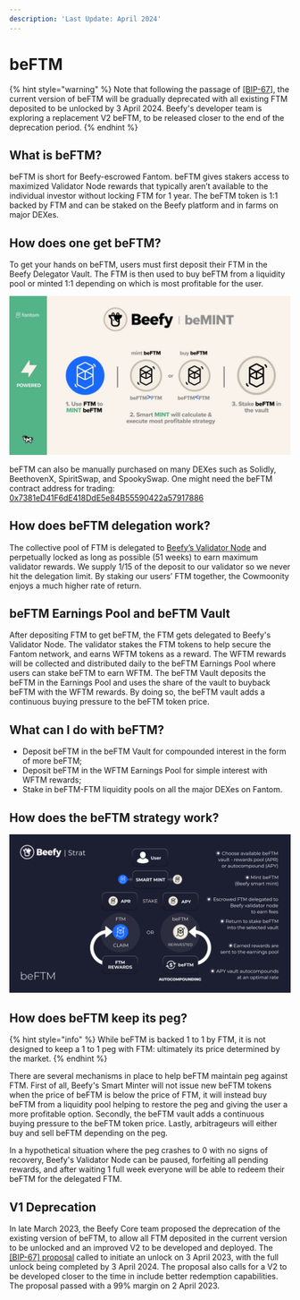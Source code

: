 ```yaml
---
description: 'Last Update: April 2024'
---
```


# beFTM

{% hint style="warning" %}
Note that following the passage of [\[BIP-67\]](https://snapshot.org/#/beefydao.eth/proposal/0x895f2b854b98eef94acf5e2f77bea7e2e9bdabde7167b9de280f33f872a2bc1e), the current version of beFTM will be gradually deprecated with all existing FTM deposited to be unlocked by 3 April 2024. Beefy's developer team is exploring a replacement V2 beFTM, to be released closer to the end of the deprecation period.
{% endhint %}

## What is beFTM?&#x20;

beFTM is short for Beefy-escrowed Fantom. beFTM gives stakers access to maximized Validator Node rewards that typically aren’t available to the individual investor without locking FTM for 1 year. The beFTM token is 1:1 backed by FTM and can be staked on the Beefy platform and in farms on major DEXes.

## How does one get beFTM?

To get your hands on beFTM, users must first deposit their FTM in the Beefy Delegator Vault. The FTM is then used to buy beFTM from a liquidity pool or minted 1:1 depending on which is most profitable for the user.

![beMINT determines the most profitable strategy](<../../../.gitbook/assets/beftm_mint (1).jpg>)

beFTM can also be manually purchased on many DEXes such as Solidly, BeethovenX, SpiritSwap, and SpookySwap. One might need the beFTM contract address for trading: [0x7381eD41F6dE418DdE5e84B55590422a57917886](https://ftmscan.com/token/0x7381eD41F6dE418DdE5e84B55590422a57917886)

## How does beFTM delegation work?&#x20;

The collective pool of FTM is delegated to [Beefy’s Validator Node](https://ftmscan.com/address/0xe97a5292248c2647466222dc58563046b3e34b18#validatorinfo) and perpetually locked as long as possible (51 weeks) to earn maximum validator rewards. We supply 1/15 of the deposit to our validator so we never hit the delegation limit. By staking our users’ FTM together, the Cowmoonity enjoys a much higher rate of return.&#x20;

## beFTM Earnings Pool and beFTM Vault

After depositing FTM to get beFTM, the FTM gets delegated to Beefy's Validator Node. The validator stakes the FTM tokens to help secure the Fantom network, and earns WFTM tokens as a reward. The WFTM rewards will be collected and distributed daily to the beFTM Earnings Pool where users can stake beFTM to earn WFTM. The beFTM Vault deposits the beFTM in the Earnings Pool and uses the share of the vault to buyback beFTM with the WFTM rewards. By doing so, the beFTM vault adds a continuous buying pressure to the beFTM token price.

## What can I do with beFTM?&#x20;

* Deposit beFTM in the beFTM Vault for compounded interest in the form of more beFTM;
* Deposit beFTM in the WFTM Earnings Pool for simple interest with WFTM rewards;
* Stake in beFTM-FTM liquidity pools on all the major DEXes on Fantom.

## How does the beFTM strategy work?

![](../../../.gitbook/assets/Flow_beFTM.png)

## How does beFTM keep its peg?

{% hint style="info" %}
While beFTM is backed 1 to 1 by FTM, it is not designed to keep a 1 to 1 peg with FTM: ultimately its price determined by the market.
{% endhint %}

There are several mechanisms in place to help beFTM maintain peg against FTM. First of all, Beefy's Smart Minter will not issue new beFTM tokens when the price of beFTM is below the price of FTM, it will instead buy beFTM from a liquidity pool helping to restore the peg and giving the user a more profitable option. Secondly, the beFTM vault adds a continuous buying pressure to the beFTM token price. Lastly, arbitrageurs will either buy and sell beFTM depending on the peg.

In a hypothetical situation where the peg crashes to 0 with no signs of recovery, Beefy's Validator Node can be paused, forfeiting all pending rewards, and after waiting 1 full week everyone will be able to redeem their beFTM for the delegated FTM.

## V1 Deprecation

In late March 2023, the Beefy Core team proposed the deprecation of the existing version of beFTM, to allow all FTM deposited in the current version to be unlocked and an improved V2 to be developed and deployed. The [\[BIP-67\] proposal](https://snapshot.org/#/beefydao.eth/proposal/0x895f2b854b98eef94acf5e2f77bea7e2e9bdabde7167b9de280f33f872a2bc1e) called to initiate an unlock on 3 April 2023, with the full unlock being completed by 3 April 2024. The proposal also calls for a V2 to be developed closer to the time in include better redemption capabilities. The proposal passed with a 99% margin on 2 April 2023.&#x20;
